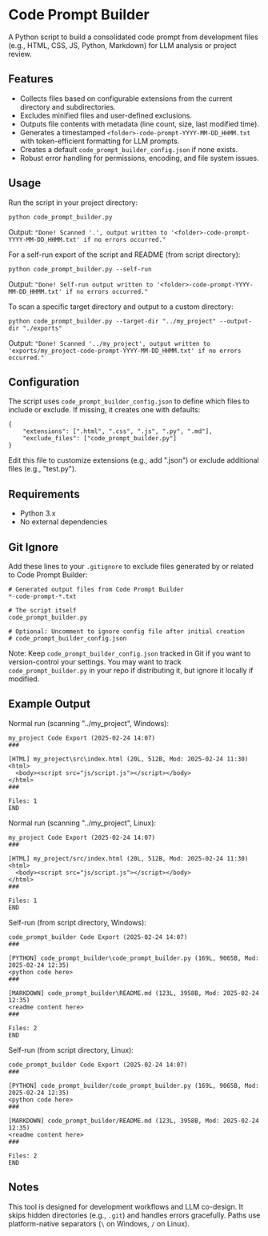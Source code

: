 # Code Prompt Builder

A Python script to build a consolidated code prompt from development files (e.g., HTML, CSS, JS, Python, Markdown) for LLM analysis or project review.

## Features
* Collects files based on configurable extensions from the current directory and subdirectories.
* Excludes minified files and user-defined exclusions.
* Outputs file contents with metadata (line count, size, last modified time).
* Generates a timestamped `<folder>-code-prompt-YYYY-MM-DD_HHMM.txt` with token-efficient formatting for LLM prompts.
* Creates a default `code_prompt_builder_config.json` if none exists.
* Robust error handling for permissions, encoding, and file system issues.

## Usage
Run the script in your project directory:
```
python code_prompt_builder.py
```
Output: `"Done! Scanned '.', output written to '<folder>-code-prompt-YYYY-MM-DD_HHMM.txt' if no errors occurred."`

For a self-run export of the script and README (from script directory):
```
python code_prompt_builder.py --self-run
```
Output: `"Done! Self-run output written to '<folder>-code-prompt-YYYY-MM-DD_HHMM.txt' if no errors occurred."`

To scan a specific target directory and output to a custom directory:
```
python code_prompt_builder.py --target-dir "../my_project" --output-dir "./exports"
```
Output: `"Done! Scanned '../my_project', output written to 'exports/my_project-code-prompt-YYYY-MM-DD_HHMM.txt' if no errors occurred."`

## Configuration
The script uses `code_prompt_builder_config.json` to define which files to include or exclude. If missing, it creates one with defaults:
```
{
    "extensions": [".html", ".css", ".js", ".py", ".md"],
    "exclude_files": ["code_prompt_builder.py"]
}
```
Edit this file to customize extensions (e.g., add ".json") or exclude additional files (e.g., "test.py").

## Requirements
* Python 3.x
* No external dependencies

## Git Ignore
Add these lines to your `.gitignore` to exclude files generated by or related to Code Prompt Builder:
```
# Generated output files from Code Prompt Builder
*-code-prompt-*.txt

# The script itself
code_prompt_builder.py

# Optional: Uncomment to ignore config file after initial creation
# code_prompt_builder_config.json
```
Note: Keep `code_prompt_builder_config.json` tracked in Git if you want to version-control your settings. You may want to track `code_prompt_builder.py` in your repo if distributing it, but ignore it locally if modified.

## Example Output
Normal run (scanning "../my_project", Windows):
```
my_project Code Export (2025-02-24 14:07)
###

[HTML] my_project\src\index.html (20L, 512B, Mod: 2025-02-24 11:30)
<html>
  <body><script src="js/script.js"></script></body>
</html>
###

Files: 1
END
```
Normal run (scanning "../my_project", Linux):
```
my_project Code Export (2025-02-24 14:07)
###

[HTML] my_project/src/index.html (20L, 512B, Mod: 2025-02-24 11:30)
<html>
  <body><script src="js/script.js"></script></body>
</html>
###

Files: 1
END
```
Self-run (from script directory, Windows):
```
code_prompt_builder Code Export (2025-02-24 14:07)
###

[PYTHON] code_prompt_builder\code_prompt_builder.py (169L, 9065B, Mod: 2025-02-24 12:35)
<python code here>
###

[MARKDOWN] code_prompt_builder\README.md (123L, 3958B, Mod: 2025-02-24 12:35)
<readme content here>
###

Files: 2
END
```
Self-run (from script directory, Linux):
```
code_prompt_builder Code Export (2025-02-24 14:07)
###

[PYTHON] code_prompt_builder/code_prompt_builder.py (169L, 9065B, Mod: 2025-02-24 12:35)
<python code here>
###

[MARKDOWN] code_prompt_builder/README.md (123L, 3958B, Mod: 2025-02-24 12:35)
<readme content here>
###

Files: 2
END
```

## Notes
This tool is designed for development workflows and LLM co-design. It skips hidden directories (e.g., `.git`) and handles errors gracefully. Paths use platform-native separators (`\` on Windows, `/` on Linux).